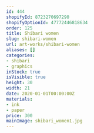 ```yaml
---
id: 444
shopifyId: 8723270697290
shopifyOptionId: 47772446818634
order: 125
title: Shibari women
slug: shibari-women
url: art-works/shibari-women
aliases: []
categories:
- shibari
- graphics
inStock: true
isVisible: true
height: 30
width: 21
date: 2020-01-01T00:00:00Z
materials:
- ink
- paper
price: 300
mainImage: shibari_women1.jpg
---
```

